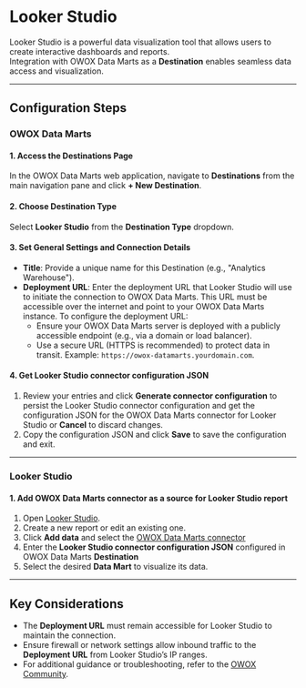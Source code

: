 # Looker Studio
Looker Studio is a powerful data visualization tool that allows users to create interactive dashboards and reports.  
Integration with OWOX Data Marts as a **Destination** enables seamless data access and visualization.

---

## Configuration Steps

### OWOX Data Marts

#### 1. Access the Destinations Page
In the OWOX Data Marts web application, navigate to **Destinations** from the main navigation pane and click **+ New Destination**.

#### 2. Choose Destination Type
Select **Looker Studio** from the **Destination Type** dropdown.  

#### 3. Set General Settings and Connection Details
- **Title**: Provide a unique name for this Destination (e.g., "Analytics Warehouse").
- **Deployment URL**: Enter the deployment URL that Looker Studio will use to initiate the connection to OWOX Data Marts. This URL must be accessible over the internet and point to your OWOX Data Marts instance. To configure the deployment URL:
    - Ensure your OWOX Data Marts server is deployed with a publicly accessible endpoint (e.g., via a domain or load balancer).
    - Use a secure URL (HTTPS is recommended) to protect data in transit. Example: `https://owox-datamarts.yourdomain.com`.  

#### 4. Get Looker Studio connector configuration JSON
1. Review your entries and click **Generate connector configuration** to persist the Looker Studio connector configuration and get the configuration JSON for the OWOX Data Marts connector for Looker Studio or **Cancel** to discard changes.
2. Copy the configuration JSON and click **Save** to save the configuration and exit.

---

### Looker Studio

#### 1. Add OWOX Data Marts connector as a source for Looker Studio report
1. Open [Looker Studio](https://lookerstudio.google.com/).
2. Create a new report or edit an existing one.
3. Click **Add data** and select the [OWOX Data Marts connector](https://datastudio.google.com/datasources/create?connectorId=OWOXDataMarts)
4. Enter the **Looker Studio connector configuration JSON** configured in OWOX Data Marts **Destination**
5. Select the desired **Data Mart** to visualize its data.

---

## Key Considerations
- The **Deployment URL** must remain accessible for Looker Studio to maintain the connection.
- Ensure firewall or network settings allow inbound traffic to the **Deployment URL** from Looker Studio’s IP ranges.
- For additional guidance or troubleshooting, refer to the [OWOX Community](https://github.com/OWOX/owox-data-marts/discussions).
